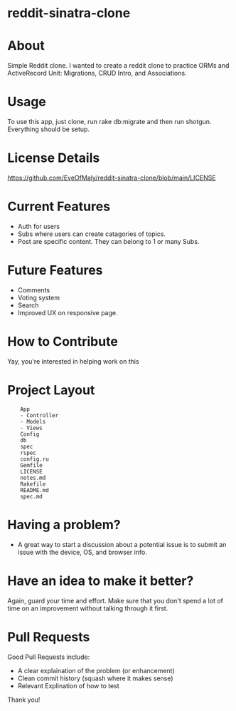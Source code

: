 # reddit-sinatra-clone
# About
Simple Reddit clone. I wanted to create a reddit clone to practice ORMs and ActiveRecord Unit: Migrations, CRUD Intro, and Associations.

# Usage
To use this app, just clone, run rake db:migrate and then run shotgun. Everything should be setup.

# License Details
https://github.com/EveOfMaly/reddit-sinatra-clone/blob/main/LICENSE

# Current Features
- Auth for users 
- Subs where users can create catagories of topics.
- Post are specific content. They can belong to 1 or many Subs.

# Future Features
- Comments 
- Voting system
- Search
- Improved UX on responsive page.

# How to Contribute
Yay, you're interested in helping work on this 

# Project Layout
        App 
        - Controller 
        - Models 
        - Views
        Config
        db
        spec
        rspec
        config.ru
        Gemfile
        LICENSE
        notes.md
        Rakefile
        README.md
        spec.md


# Having a problem?
- A great way to start a discussion about a potential issue is to submit an issue with the device, OS, and browser info.

# Have an idea to make it better?
Again, guard your time and effort. Make sure that you don't spend a lot of time on an improvement without talking through it first.

# Pull Requests
Good Pull Requests include:

   - A clear explaination of the problem (or enhancement)
   -  Clean commit history (squash where it makes sense)
   -  Relevant Explination of how to test

Thank you!






